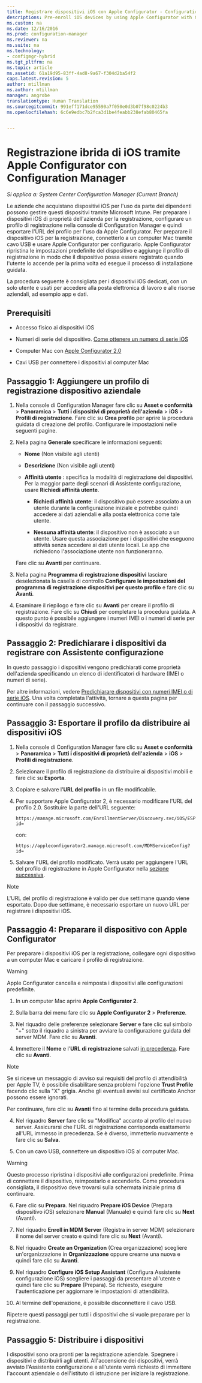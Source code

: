 ```yaml
---
title: Registrare dispositivi iOS con Apple Configurator - Configuration Manager | Microsoft Docs
descriptions: Pre-enroll iOS devices by using Apple Configurator with Configuration Manager.
ms.custom: na
ms.date: 12/16/2016
ms.prod: configuration-manager
ms.reviewer: na
ms.suite: na
ms.technology:
- configmgr-hybrid
ms.tgt_pltfrm: na
ms.topic: article
ms.assetid: 61a19d95-83ff-4ad8-9a67-f304d2ba54f2
caps.latest.revision: 5
author: mtillman
ms.author: mtillman
manager: angrobe
translationtype: Human Translation
ms.sourcegitcommit: 991eff171dce95590a7f050e0d3b07f98c0224b3
ms.openlocfilehash: 6c6e9edbc7b2fca3d1be4feabb238efab80465fa


---
```

# <a name="ios-hybrid-enrollment-using-apple-configurator-with-configuration-manager"></a>Registrazione ibrida di iOS tramite Apple Configurator con Configuration Manager

*Si applica a: System Center Configuration Manager (Current Branch)*

Le aziende che acquistano dispositivi iOS per l'uso da parte dei dipendenti possono gestire questi dispositivi tramite Microsoft Intune. Per preparare i dispositivi iOS di proprietà dell'azienda per la registrazione, configurare un profilo di registrazione nella console di Configuration Manager e quindi esportare l'URL del profilo per l'uso da Apple Configurator. Per preparare il dispositivo iOS per la registrazione, connetterlo a un computer Mac tramite cavo USB e usare Apple Configurator per configurarlo. Apple Configurator ripristina le impostazioni predefinite del dispositivo e aggiunge il profilo di registrazione in modo che il dispositivo possa essere registrato quando l'utente lo accende per la prima volta ed esegue il processo di installazione guidata.

La procedura seguente è consigliata per i dispositivi iOS dedicati, con un solo utente e usati per accedere alla posta elettronica di lavoro e alle risorse aziendali, ad esempio app e dati.  

## <a name="prerequisites"></a>Prerequisiti  

-   Accesso fisico ai dispositivi iOS  

-   Numeri di serie del dispositivo. [Come ottenere un numero di serie iOS](https://support.apple.com/en-us/HT204308)  

-   Computer Mac con [Apple Configurator 2.0](http://go.microsoft.com/fwlink/?LinkId=518017)  

-   Cavi USB per connettere i dispositivi al computer Mac  

## <a name="step-1-add-a-corporate-owned-device-enrollment-profile"></a>Passaggio 1: Aggiungere un profilo di registrazione dispositivo aziendale

1.  Nella console di Configuration Manager fare clic su **Asset e conformità** > **Panoramica** > **Tutti i dispositivi di proprietà dell'azienda** > **iOS** > **Profili di registrazione**. Fare clic su **Crea profilo** per aprire la procedura guidata di creazione del profilo. Configurare le impostazioni nelle seguenti pagine.  

2.  Nella pagina **Generale** specificare le informazioni seguenti:  

    -   **Nome** (Non visibile agli utenti)  

    -   **Descrizione** (Non visibile agli utenti)  

    -   **Affinità utente** : specifica la modalità di registrazione dei dispositivi. Per la maggior parte degli scenari di Assistente configurazione, usare **Richiedi affinità utente**.  

        -   **Richiedi affinità utente**: il dispositivo può essere associato a un utente durante la configurazione iniziale e potrebbe quindi accedere ai dati aziendali e alla posta elettronica come tale utente.  

        -   **Nessuna affinità utente**: il dispositivo non è associato a un utente. Usare questa associazione per i dispositivi che eseguono attività senza accedere ai dati utente locali. Le app che richiedono l'associazione utente non funzioneranno.

    Fare clic su **Avanti** per continuare.  

3.  Nella pagina **Programma di registrazione dispositivi** lasciare deselezionata la casella di controllo **Configurare le impostazioni del programma di registrazione dispositivi per questo profilo** e fare clic su **Avanti**.  

4.  Esaminare il riepilogo e fare clic su **Avanti** per creare il profilo di registrazione. Fare clic su **Chiudi** per completare la procedura guidata. A questo punto è possibile aggiungere i numeri IMEI o i numeri di serie per i dispositivi da registrare.  

## <a name="step-2-predeclare-devices-to-enroll-with-setup-assistant"></a>Passaggio 2: Predichiarare i dispositivi da registrare con Assistente configurazione

In questo passaggio i dispositivi vengono predichiarati come proprietà dell'azienda specificando un elenco di identificatori di hardware (IMEI o numeri di serie).

Per altre informazioni, vedere [Predichiarare dispositivi con numeri IMEI o di serie iOS](predeclare-devices-with-hardware-id.md). Una volta completata l'attività, tornare a questa pagina per continuare con il passaggio successivo.

## <a name="step-3-export-the-profile-to-deploy-to-ios-devices"></a>Passaggio 3: Esportare il profilo da distribuire ai dispositivi iOS

1.  Nella console di Configuration Manager fare clic su **Asset e conformità** > **Panoramica** > **Tutti i dispositivi di proprietà dell'azienda** > **iOS** > **Profili di registrazione**.

2.  Selezionare il profilo di registrazione da distribuire ai dispositivi mobili e fare clic su **Esporta**.

3.  Copiare e salvare l'**URL del profilo** in un file modificabile.   

4.  Per supportare Apple Configurator 2, è necessario modificare l'URL del profilo 2.0. Sostituire la parte dell'URL seguente:  

    ```  
    https://manage.microsoft.com/EnrollmentServer/Discovery.svc/iOS/ESProxy?id=  

    ```  

     con:  

    ```  
    https://appleconfigurator2.manage.microsoft.com/MDMServiceConfig?id=  

    ```

5.  Salvare l'URL del profilo modificato. Verrà usato per aggiungere l'URL del profilo di registrazione in Apple Configurator nella [sezione successiva](#step-4-prepare-the-device-with-apple-configurator).  

> [!NOTE]
> L'URL del profilo di registrazione è valido per due settimane quando viene esportato. Dopo due settimane, è necessario esportare un nuovo URL per registrare i dispositivi iOS.

## <a name="step-4-prepare-the-device-with-apple-configurator"></a>Passaggio 4: Preparare il dispositivo con Apple Configurator

Per preparare i dispositivi iOS per la registrazione, collegare ogni dispositivo a un computer Mac e caricare il profilo di registrazione.  

> [!WARNING]  
>  Apple Configurator cancella e reimposta i dispositivi alle configurazioni predefinite.  

1.  In un computer Mac aprire **Apple Configurator 2**.  

2.  Sulla barra dei menu fare clic su **Apple Configurator 2** > **Preferenze**.  

2.  Nel riquadro delle preferenze selezionare **Server** e fare clic sul simbolo "+" sotto il riquadro a sinistra per avviare la configurazione guidata del server MDM. Fare clic su **Avanti**.  

3.  Immettere il **Nome** e l'**URL di registrazione** salvati [in precedenza](#step-3-export-the-profile-to-deploy-to-ios-devices). Fare clic su **Avanti**.  

   > [!NOTE]
   > Se si riceve un messaggio di avviso sui requisiti del profilo di attendibilità per Apple TV, è possibile disabilitare senza problemi l'opzione **Trust Profile** facendo clic sulla "X" grigia. Anche gli eventuali avvisi sul certificato Anchor possono essere ignorati.

   Per continuare, fare clic su **Avanti** fino al termine della procedura guidata.  

4.  Nel riquadro **Server** fare clic su "Modifica" accanto al profilo del nuovo server. Assicurarsi che l'URL di registrazione corrisponda esattamente all'URL immesso in precedenza. Se è diverso, immetterlo nuovamente e fare clic su **Salva**.  

5.  Con un cavo USB, connettere un dispositivo iOS al computer Mac.  

  > [!WARNING]  
  >  Questo processo ripristina i dispositivi alle configurazioni predefinite. Prima di connettere il dispositivo, reimpostarlo e accenderlo. Come procedura consigliata, il dispositivo deve trovarsi sulla schermata iniziale prima di continuare.  

6.  Fare clic su **Prepara**. Nel riquadro **Prepare iOS Device** (Prepara dispositivo iOS) selezionare **Manual** (Manuale) e quindi fare clic su **Next** (Avanti).  

7.  Nel riquadro **Enroll in MDM Server** (Registra in server MDM) selezionare il nome del server creato e quindi fare clic su **Next** (Avanti).  

9. Nel riquadro **Create an Organization** (Crea organizzazione) scegliere un'organizzazione in **Organizzazione** oppure crearne una nuova e quindi fare clic su **Avanti**.  

10. Nel riquadro **Configure iOS Setup Assistant** (Configura Assistente configurazione iOS) scegliere i passaggi da presentare all'utente e quindi fare clic su **Prepare** (Prepara). Se richiesto, eseguire l'autenticazione per aggiornare le impostazioni di attendibilità.  

11. Al termine dell'operazione, è possibile disconnettere il cavo USB.  

Ripetere questi passaggi per tutti i dispositivi che si vuole preparare per la registrazione.

## <a name="step-5-distribute-devices"></a>Passaggio 5: Distribuire i dispositivi

I dispositivi sono ora pronti per la registrazione aziendale. Spegnere i dispositivi e distribuirli agli utenti. All'accensione dei dispositivi, verrà avviato l'Assistente configurazione e all'utente verrà richiesto di immettere l'account aziendale o dell'istituto di istruzione per iniziare la registrazione.



<!--HONumber=Jan17_HO4-->


